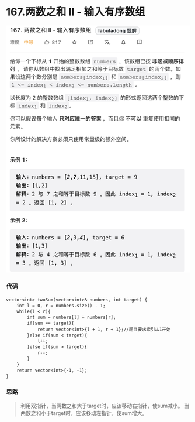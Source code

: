 # 167.两数之和 II - 输入有序数组

![Clipboard_2022-06-09-11-29-17](https://raw.githubusercontent.com/damenshi/myImage/main/img/Clipboard_2022-06-09-11-29-17.png)

### 代码

    vector<int> twoSum(vector<int>& numbers, int target) {
        int l = 0, r = numbers.size() - 1;
        while(l < r){
            int sum = numbers[l] + numbers[r];
            if(sum == target){
                return vector<int>{l + 1, r + 1};//题目要求索引从1开始
            }else if(sum < target){
                l++;
            }else if(sum > target){
                r--;
            }
        }
        return vector<int>{-1, -1};
    }

### 思路
> 利用双指针，当两数之和大于target时，应该移动右指针，使sum减小。
当两数之和小于target时，应该移动左指针，使sum增大。
